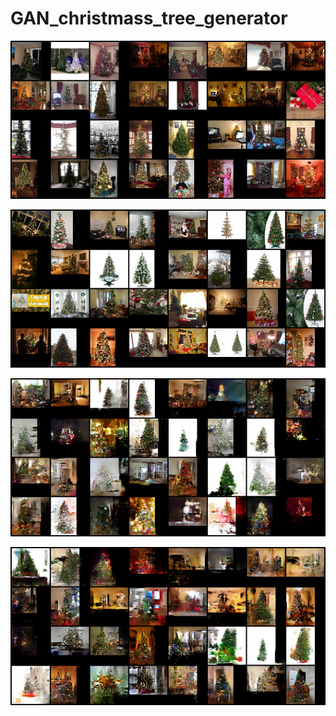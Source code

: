 # GAN_christmass_tree_generator


![real](example_img/real0000000.png)



![real](example_img/real0000001.png)



![real](example_img/0093500.png)



![real](example_img/0093600.png)
